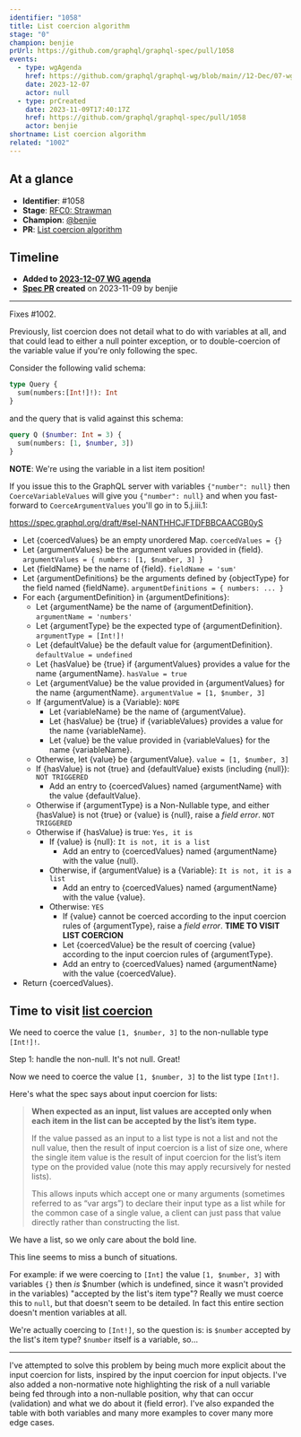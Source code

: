 ```yaml
---
identifier: "1058"
title: List coercion algorithm
stage: "0"
champion: benjie
prUrl: https://github.com/graphql/graphql-spec/pull/1058
events:
  - type: wgAgenda
    href: https://github.com/graphql/graphql-wg/blob/main//12-Dec/07-wg-primary.md
    date: 2023-12-07
    actor: null
  - type: prCreated
    date: 2023-11-09T17:40:17Z
    href: https://github.com/graphql/graphql-spec/pull/1058
    actor: benjie
shortname: List coercion algorithm
related: "1002"
---
```


## At a glance

- **Identifier**: #1058
- **Stage**: [RFC0: Strawman](https://github.com/graphql/graphql-spec/blob/main/CONTRIBUTING.md#stage-0-strawman)
- **Champion**: [@benjie](https://github.com/benjie)
- **PR**: [List coercion algorithm](https://github.com/graphql/graphql-spec/pull/1058)

<!-- BEGIN_CUSTOM_TEXT -->



<!-- END_CUSTOM_TEXT -->

## Timeline

- **Added to [2023-12-07 WG agenda](https://github.com/graphql/graphql-wg/blob/main//12-Dec/07-wg-primary.md)**
- **[Spec PR](https://github.com/graphql/graphql-spec/pull/1058) created** on 2023-11-09 by benjie

<!-- VERBATIM -->

---

Fixes #1002.

Previously, list coercion does not detail what to do with variables at all, and that could lead to either a null pointer exception, or to double-coercion of the variable value if you're only following the spec.

Consider the following valid schema:

```graphql
type Query {
  sum(numbers:[Int!]!): Int
}
```

and the query that is valid against this schema:

```graphql
query Q ($number: Int = 3) {
  sum(numbers: [1, $number, 3])
}
```

**NOTE**: We're using the variable in a list item position!

If you issue this to the GraphQL server with variables `{"number": null}` then `CoerceVariableValues` will give you `{"number": null}` and when you fast-forward to `CoerceArgumentValues` you'll go in to 5.j.iii.1:

https://spec.graphql.org/draft/#sel-NANTHHCJFTDFBBCAACGB0yS

- Let \{coercedValues\} be an empty unordered Map. `coercedValues = {}`
- Let \{argumentValues\} be the argument values provided in \{field\}. `argumentValues = { numbers: [1, $number, 3] }`
- Let \{fieldName\} be the name of \{field\}. `fieldName = 'sum'`
- Let \{argumentDefinitions\} be the arguments defined by \{objectType\} for the
  field named \{fieldName\}. `argumentDefinitions = { numbers: ... }`
- For each \{argumentDefinition\} in \{argumentDefinitions\}:
  - Let \{argumentName\} be the name of \{argumentDefinition\}. `argumentName = 'numbers'`
  - Let \{argumentType\} be the expected type of \{argumentDefinition\}. `argumentType = [Int!]!`
  - Let \{defaultValue\} be the default value for \{argumentDefinition\}. `defaultValue = undefined`
  - Let \{hasValue\} be \{true\} if \{argumentValues\} provides a value for the name
    \{argumentName\}. `hasValue = true`
  - Let \{argumentValue\} be the value provided in \{argumentValues\} for the name
    \{argumentName\}. `argumentValue = [1, $number, 3]`
  - If \{argumentValue\} is a \{Variable\}: `NOPE`
    - Let \{variableName\} be the name of \{argumentValue\}.
    - Let \{hasValue\} be \{true\} if \{variableValues\} provides a value for the name
      \{variableName\}.
    - Let \{value\} be the value provided in \{variableValues\} for the name
      \{variableName\}.
  - Otherwise, let \{value\} be \{argumentValue\}. `value = [1, $number, 3]`
  - If \{hasValue\} is not \{true\} and \{defaultValue\} exists (including \{null\}):  `NOT TRIGGERED`
    - Add an entry to \{coercedValues\} named \{argumentName\} with the value
      \{defaultValue\}.
  - Otherwise if \{argumentType\} is a Non-Nullable type, and either \{hasValue\} is
    not \{true\} or \{value\} is \{null\}, raise a _field error_.  `NOT TRIGGERED`
  - Otherwise if \{hasValue\} is true: `Yes, it is`
    - If \{value\} is \{null\}: `It is not, it is a list`
      - Add an entry to \{coercedValues\} named \{argumentName\} with the value
        \{null\}.
    - Otherwise, if \{argumentValue\} is a \{Variable\}: `It is not, it is a list`
      - Add an entry to \{coercedValues\} named \{argumentName\} with the value
        \{value\}.
    - Otherwise: `YES`
      - If \{value\} cannot be coerced according to the input coercion rules of
        \{argumentType\}, raise a _field error_. **TIME TO VISIT LIST COERCION**
      - Let \{coercedValue\} be the result of coercing \{value\} according to the
        input coercion rules of \{argumentType\}.
      - Add an entry to \{coercedValues\} named \{argumentName\} with the value
        \{coercedValue\}.
- Return \{coercedValues\}.

## Time to visit [list coercion](https://spec.graphql.org/draft/#sec-List)

We need to coerce the value `[1, $number, 3]` to the non-nullable type `[Int!]!`.

Step 1: handle the non-null. It's not null. Great!

Now we need to coerce the value `[1, $number, 3]` to the list type `[Int!]`.

Here's what the spec says about input coercion for lists:

> **When expected as an input, list values are accepted only when each item in the list can be accepted by the list’s item type.**
>
> If the value passed as an input to a list type is not a list and not the null value, then the result of input coercion is a list of size one, where the single item value is the result of input coercion for the list’s item type on the provided value (note this may apply recursively for nested lists).
>
> This allows inputs which accept one or many arguments (sometimes referred to as “var args”) to declare their input type as a list while for the common case of a single value, a client can just pass that value directly rather than constructing the list.

We have a list, so we only care about the bold line.

This line seems to miss a bunch of situations.

For example: if we were coercing to `[Int]` the value `[1, $number, 3]` with variables `{}` then _is_ $number (which is undefined, since it wasn't provided in the variables) "accepted by the list's item type"? Really we must coerce this to `null`, but that doesn't seem to be detailed. In fact this entire section doesn't mention variables at all.

We're actually coercing to `[Int!]`, so the question is: is `$number` accepted by the list's item type? `$number` itself is a variable, so...

---

I've attempted to solve this problem by being much more explicit about the input coercion for lists, inspired by the input coercion for input objects. I've also added a non-normative note highlighting the risk of a null variable being fed through into a non-nullable position, why that can occur (validation) and what we do about it (field error). I've also expanded the table with both variables and many more examples to cover many more edge cases.
